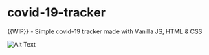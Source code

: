 # covid-19-tracker
{{WIP}} - Simple covid-19 tracker made with Vanilla JS, HTML &amp; CSS 


![Alt Text](https://gfycat.com/angrygoldenisabellinewheatear-this-is-fine-gifcask)
